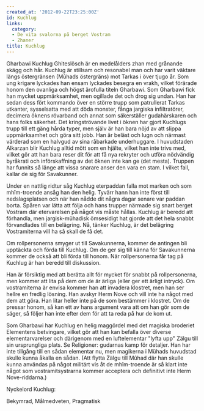 ```yaml
---
created_at: '2012-09-22T23:25:00Z'
id: Kuchlug
links:
  category:
  - De vita svalorna på berget Vostram
  - Zhaner
title: Kuchlug
---
```


Gharbawi Kuchlug Ghiteslösch är en medelålders zhan med grånande skägg och hår. Kuchlug är stillsam
och resonabel man och har varit väktare längs östergränsen (Mûhads östergräns) mot Tarkas i över
tjugo år. Som ung krigare lyckades han ensam lyckades besegra en vrakh, vilket förärade honom den
ovanliga och högst ärofulla titeln Gharbawi. Som Gharbawi fick han mycket uppmärksamhet, men
ogillade det och drog sig undan. Han har sedan dess fört kommando över en större trupp som
patrullerat Tarkas utkanter, sysselsatta med att döda monster, fånga jargiska infiltratörer,
decimera öknens rövarband och annat som säkerställer gudahärskaren och hans folks säkerhet. Det
kringströvande livet i öknen har gjort Kuchlugs trupp till ett gäng hårda typer, men själv är han
bara nöjd av att slippa uppmärksamhet och göra sitt jobb. Han är beläst och lugn och närmast
värderad som en halvgud av sina råbarkade underhuggare. I huvudstaden Alkarzan blir Kuchlug alltid
mött som en hjälte, vilket han inte trivs med, vilket gör att han bara reser dit för att få nya
rekryter och utföra nödvändig byråkrati och införskaffning av det öknen inte kan ge (det mesta).
Truppen har funnits så länge att vissa snarare anser den vara en stam. I vilket fall, kallar de sig
för Savakunner.

Under en nattlig ridtur såg Kuchlug eterpaddan falla mot marken och som mhîm-troende ansåg han den
helig. Tyvärr hann han inte först till nedslagsplatsen och när han nådde dit några dagar senare var
paddan borta. Spåren var lätta att följa och hans trupper närmade sig snart berget Vostram där
etervarelsen på något vis måste hållas. Kuchlug är beredd att förhandla, men jargisk-mûhadisk
ömsesidigt hat gjorde att det hela snabbt förvandlades till en belägring. Nå, tänker Kuchlug, är det
belägring Vostramiterna vill ha så skall de få det.

Om rollpersonerna smyger ut till Savakunnerna, kommer de antingen bli upptäckta och förda till
Kuchlug. Om de ger sig till känna för Savakunnerna kommer de också att bli förda till honom. När
rollpersonerna får tag på Kuchlug är han beredd till diskussion.

Han är försiktig med att berätta allt för mycket för snabbt på rollpersonerna, men kommer att lita
på dem om de är ärliga (eller ger ett ärligt intryck). Om vostramiterna är envisa kommer han att
invadera klostret, men han ser hellre en fredlig lösning. Han avskyr Herm Nove och vill inte ha
något med dem att göra. Han litar heller inte på de som bestämmer i klostret. Om de pressar honom,
så kan ett av hans argument vara att om han gör som de säger, så följer han inte efter dem för att
ta reda på hur de kom ut.

Som Gharbawi har Kuchlug en helig maggördel med det magiska broderiet Elementens betvingare, vilket
gör att han kan befalla över diverse elementarvarelser och därigenom med en luftelementar "lyfta
upp" Zälgu till sin ursprungliga plats. Se Religioner: gudarnas kamp för detaljer. Han har inte
tillgång till en sådan elementar nu, men magikerna i Mühads huvudstad skulle kunna åkalla en sådan.
(Att flytta Zälgu till Mûhad där han skulle kunna användas på något militärt vis åt de mhîm-troende
är så klart inte något som vostramitsystrarna kommer acceptera och definitivt inte Herm
Nove-riddarna.)

Nyckelord Kuchlug:

Bekymrad, Målmedveten, Pragmatisk